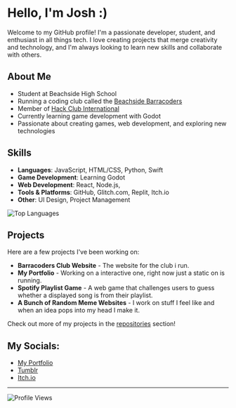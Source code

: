 # Hello, I'm Josh :)

Welcome to my GitHub profile! I'm a passionate developer, student, and enthusiast in all things tech. I love creating projects that merge creativity and technology, and I'm always looking to learn new skills and collaborate with others.

## About Me

- Student at Beachside High School
- Running a coding club called the [Beachside Barracoders](https://barracoders.com)
- Member of [Hack Club International](https://hackclub.com)
- Currently learning game development with Godot
- Passionate about creating games, web development, and exploring new technologies

## Skills

- **Languages**: JavaScript, HTML/CSS, Python, Swift
- **Game Development**: Learning Godot
- **Web Development**: React, Node.js,
- **Tools & Platforms**: GitHub, Glitch.com, Replit, Itch.io
- **Other**: UI Design, Project Management 

![Top Languages](https://github-readme-stats.vercel.app/api/top-langs/?username=i-suck-at-most-stuff&layout=compact&theme=radical)

## Projects

Here are a few projects I've been working on:

- **Barracoders Club Website** - The website for the club i run.
- **My Portfolio** - Working on a interactive one, right now just a static on is running.
- **Spotify Playlist Game** - A web game that challenges users to guess whether a displayed song is from their playlist.
- **A Bunch of Random Meme Websites** - I work on stuff I feel like and when an idea pops into my head I make it.

Check out more of my projects in the [repositories](https://github.com/i-suck-at-most-stuff?tab=repositories) section!

## My Socials:

- [My Portfolio](https://i-suck-at-most-stuff.github.io)
- [Tumblr](https://www.tumblr.com/isuckatmoststuff)
- [Itch.io](https://i-suck-at-most-stuff.itch.io/)

---


![Profile Views](https://komarev.com/ghpvc/?username=i-suck-at-most-stuff&color=blueviolet)

